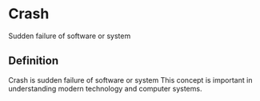 # Crash

Sudden failure of software or system

## Definition
Crash is sudden failure of software or system This concept is important in understanding modern technology and computer systems.
